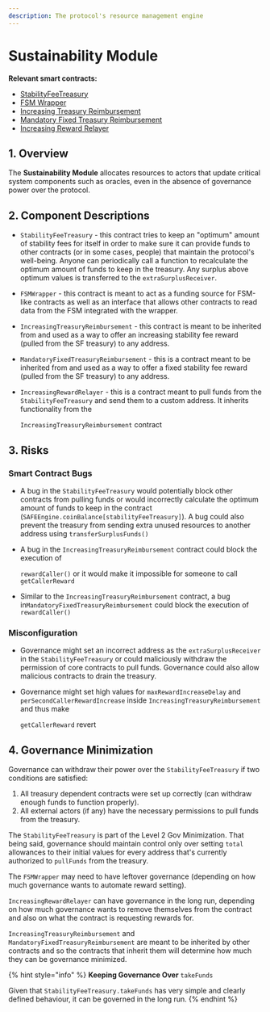 ```yaml
---
description: The protocol's resource management engine
---
```


# Sustainability Module

**Relevant smart contracts:**

* [StabilityFeeTreasury](https://github.com/reflexer-labs/geb/blob/master/src/single/StabilityFeeTreasury.sol)
* [FSM Wrapper](https://github.com/reflexer-labs/geb-fsm/blob/master/src/FSMWrapper.sol)
* [Increasing Treasury Reimbursement](https://github.com/reflexer-labs/geb-treasury-reimbursement/blob/master/src/reimbursement/single/IncreasingTreasuryReimbursement.sol)
* [Mandatory Fixed Treasury Reimbursement](https://github.com/reflexer-labs/geb-treasury-reimbursement/blob/master/src/reimbursement/single/MandatoryFixedTreasuryReimbursement.sol)
* [Increasing Reward Relayer](https://github.com/reflexer-labs/geb-treasury-reimbursement/blob/master/src/relayer/IncreasingRewardRelayer.sol)

## 1. Overview

The **Sustainability Module** allocates resources to actors that update critical system components such as oracles, even in the absence of governance power over the protocol.

## 2. Component Descriptions

* `StabilityFeeTreasury` - this contract tries to keep an "optimum" amount of stability fees for itself in order to make sure it can provide funds to other contracts \(or in some cases, people\) that maintain the protocol's well-being. Anyone can periodically call a function to recalculate the optimum amount of funds to keep in the treasury. Any surplus above optimum values is transferred to the `extraSurplusReceiver`.
* `FSMWrapper` - this contract is meant to act as a funding source for FSM-like contracts as well as an interface that allows other contracts to read data from the FSM integrated with the wrapper.
* `IncreasingTreasuryReimbursement` - this contract is meant to be inherited from and used as a way to offer an increasing stability fee reward \(pulled from the SF treasury\) to any address.
* `MandatoryFixedTreasuryReimbursement` - this is a contract meant to be inherited from and used as a way to offer a fixed stability fee reward \(pulled from the SF treasury\) to any address.
* `IncreasingRewardRelayer` - this is a contract meant to pull funds from the `StabilityFeeTreasury` and send them to a custom address. It inherits functionality from the 

  `IncreasingTreasuryReimbursement` contract

## 3. Risks

### Smart Contract Bugs <a id="coding-errors"></a>

* A bug in the `StabilityFeeTreasury` would potentially block other contracts from pulling funds or would incorrectly calculate the optimum amount of funds to keep in the contract \(`SAFEEngine.coinBalance[stabilityFeeTreasury]`\). A bug could also prevent the treasury from sending extra unused resources to another address using `transferSurplusFunds()`
* A bug in the `IncreasingTreasuryReimbursement` contract could block the execution of 

  `rewardCaller()` or it would make it impossible for someone to call `getCallerReward`

* Similar to the `IncreasingTreasuryReimbursement` contract, a bug in`MandatoryFixedTreasuryReimbursement` could block the execution of `rewardCaller()`

### Misconfiguration

* Governance might set an incorrect address as the `extraSurplusReceiver` in the `StabilityFeeTreasury` or could maliciously withdraw the permission of core contracts to pull funds. Governance could also allow malicious contracts to drain the treasury.
* Governance might set high values for `maxRewardIncreaseDelay` and `perSecondCallerRewardIncrease` inside `IncreasingTreasuryReimbursement` and thus make 

  `getCallerReward` revert

## 4. Governance Minimization

Governance can withdraw their power over the `StabilityFeeTreasury` if two conditions are satisfied:

1. All treasury dependent contracts were set up correctly \(can withdraw enough funds to function properly\).
2. All external actors \(if any\) have the necessary permissions to pull funds from the treasury.

The `StabilityFeeTreasury` is part of the Level 2 Gov Minimization. That being said, governance should maintain control only over setting `total` allowances to their initial values for every address that's currently authorized to `pullFunds` from the treasury.

The `FSMWrapper` may need to have leftover governance \(depending on how much governance wants to automate reward setting\).

`IncreasingRewardRelayer` can have governance in the long run, depending on how much governance wants to remove themselves from the contract and also on what the contract is requesting rewards for.

`IncreasingTreasuryReimbursement` and `MandatoryFixedTreasuryReimbursement` are meant to be inherited by other contracts and so the contracts that inherit them will determine how much they can be governance minimized.

{% hint style="info" %}
**Keeping Governance Over** `takeFunds`

Given that `StabilityFeeTreasury.takeFunds` has very simple and clearly defined behaviour, it can be governed in the long run. 
{% endhint %}

